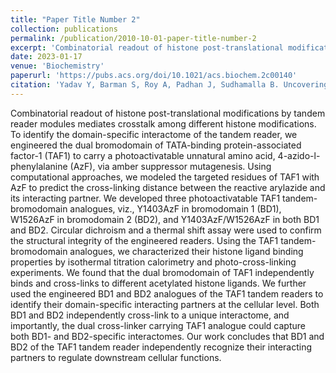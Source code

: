 ```yaml
---
title: "Paper Title Number 2"
collection: publications
permalink: /publication/2010-10-01-paper-title-number-2
excerpt: 'Combinatorial readout of histone post-translational modifications by tandem reader modules mediates crosstalk among different histone modifications. To identify the domain-specific interactome of the tandem reader, we engineered the dual bromodomain of TATA-binding protein-associated factor-1 (TAF1) to carry a photoactivatable unnatural amino acid, 4-azido-l-phenylalanine (AzF), via amber suppressor mutagenesis. Using computational approaches, we modeled the targeted residues of TAF1 with AzF to predict the cross-linking distance between the reactive arylazide and its interacting partner. We developed three photoactivatable TAF1 tandem-bromodomain analogues, viz., Y1403AzF in bromodomain 1 (BD1), W1526AzF in bromodomain 2 (BD2), and Y1403AzF/W1526AzF in both BD1 and BD2. Circular dichroism and a thermal shift assay were used to confirm the structural integrity of the engineered readers. Using the TAF1 tandem-bromodomain analogues, we characterized their histone ligand binding properties by isothermal titration calorimetry and photo-cross-linking experiments. We found that the dual bromodomain of TAF1 independently binds and cross-links to different acetylated histone ligands. We further used the engineered BD1 and BD2 analogues of the TAF1 tandem readers to identify their domain-specific interacting partners at the cellular level. Both BD1 and BD2 independently cross-link to a unique interactome, and importantly, the dual cross-linker carrying TAF1 analogue could capture both BD1- and BD2-specific interactomes. Our work concludes that BD1 and BD2 of the TAF1 tandem reader independently recognize their interacting partners to regulate downstream cellular functions.'
date: 2023-01-17
venue: 'Biochemistry'
paperurl: 'https://pubs.acs.org/doi/10.1021/acs.biochem.2c00140'
citation: 'Yadav Y, Barman S, Roy A, Padhan J, Sudhamalla B. Uncovering the Domain-Specific Interactome of the TAF1 Tandem Reader Using Site-Specific Azide-Acetyllysine Photochemistry. Biochemistry. 2023 Jan 17;62(2):270-280.'
---
```


Combinatorial readout of histone post-translational modifications by tandem reader modules mediates crosstalk among different histone modifications. To identify the domain-specific interactome of the tandem reader, we engineered the dual bromodomain of TATA-binding protein-associated factor-1 (TAF1) to carry a photoactivatable unnatural amino acid, 4-azido-l-phenylalanine (AzF), via amber suppressor mutagenesis. Using computational approaches, we modeled the targeted residues of TAF1 with AzF to predict the cross-linking distance between the reactive arylazide and its interacting partner. We developed three photoactivatable TAF1 tandem-bromodomain analogues, viz., Y1403AzF in bromodomain 1 (BD1), W1526AzF in bromodomain 2 (BD2), and Y1403AzF/W1526AzF in both BD1 and BD2. Circular dichroism and a thermal shift assay were used to confirm the structural integrity of the engineered readers. Using the TAF1 tandem-bromodomain analogues, we characterized their histone ligand binding properties by isothermal titration calorimetry and photo-cross-linking experiments. We found that the dual bromodomain of TAF1 independently binds and cross-links to different acetylated histone ligands. We further used the engineered BD1 and BD2 analogues of the TAF1 tandem readers to identify their domain-specific interacting partners at the cellular level. Both BD1 and BD2 independently cross-link to a unique interactome, and importantly, the dual cross-linker carrying TAF1 analogue could capture both BD1- and BD2-specific interactomes. Our work concludes that BD1 and BD2 of the TAF1 tandem reader independently recognize their interacting partners to regulate downstream cellular functions.